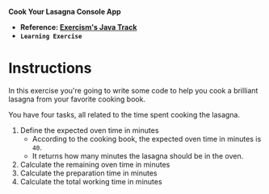 **Cook Your Lasagna Console App**

- **Reference: [Exercism's Java Track](https://exercism.org/tracks/java)**
- **`Learning Exercise`**

# Instructions

In this exercise you're going to write some code to help you cook a brilliant lasagna from your favorite cooking book.

You have four tasks, all related to the time spent cooking the lasagna.

1. Define the expected oven time in minutes
   - According to the cooking book, the expected oven time in minutes is `40`.
   - It returns how many minutes the lasagna should be in the oven.
2. Calculate the remaining oven time in minutes
3. Calculate the preparation time in minutes
4. Calculate the total working time in minutes
